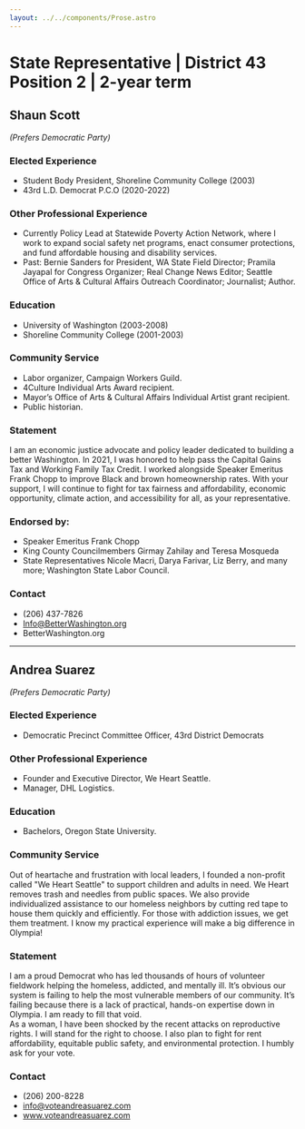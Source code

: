 ```yaml
---
layout: ../../components/Prose.astro
---
```


# State Representative | District 43 Position 2 | 2-year term

## Shaun Scott  
*(Prefers Democratic Party)*  

### Elected Experience  
- Student Body President, Shoreline Community College (2003)  
- 43rd L.D. Democrat P.C.O (2020-2022)  

### Other Professional Experience  
- Currently Policy Lead at Statewide Poverty Action Network, where I work to expand social safety net programs, enact consumer protections, and fund affordable housing and disability services.  
- Past: Bernie Sanders for President, WA State Field Director; Pramila Jayapal for Congress Organizer; Real Change News Editor; Seattle Office of Arts & Cultural Affairs Outreach Coordinator; Journalist; Author.  

### Education  
- University of Washington (2003-2008)  
- Shoreline Community College (2001-2003)  

### Community Service  
- Labor organizer, Campaign Workers Guild.  
- 4Culture Individual Arts Award recipient.  
- Mayor’s Office of Arts & Cultural Affairs Individual Artist grant recipient.  
- Public historian.  

### Statement  
I am an economic justice advocate and policy leader dedicated to building a better Washington. In 2021, I was honored to help pass the Capital Gains Tax and Working Family Tax Credit. I worked alongside Speaker Emeritus Frank Chopp to improve Black and brown homeownership rates. With your support, I will continue to fight for tax fairness and affordability, economic opportunity, climate action, and accessibility for all, as your representative.  

### Endorsed by:  
- Speaker Emeritus Frank Chopp  
- King County Councilmembers Girmay Zahilay and Teresa Mosqueda  
- State Representatives Nicole Macri, Darya Farivar, Liz Berry, and many more; Washington State Labor Council.  

### Contact  
- (206) 437-7826  
- Info@BetterWashington.org  
- BetterWashington.org  

---  

## Andrea Suarez  
*(Prefers Democratic Party)*  

### Elected Experience  
- Democratic Precinct Committee Officer, 43rd District Democrats  

### Other Professional Experience  
- Founder and Executive Director, We Heart Seattle.  
- Manager, DHL Logistics.  

### Education  
- Bachelors, Oregon State University.  

### Community Service  
Out of heartache and frustration with local leaders, I founded a non-profit called "We Heart Seattle" to support children and adults in need. We Heart removes trash and needles from public spaces. We also provide individualized assistance to our homeless neighbors by cutting red tape to house them quickly and efficiently. For those with addiction issues, we get them treatment. I know my practical experience will make a big difference in Olympia!  

### Statement  
I am a proud Democrat who has led thousands of hours of volunteer fieldwork helping the homeless, addicted, and mentally ill. It’s obvious our system is failing to help the most vulnerable members of our community. It’s failing because there is a lack of practical, hands-on expertise down in Olympia. I am ready to fill that void.  
As a woman, I have been shocked by the recent attacks on reproductive rights. I will stand for the right to choose. I also plan to fight for rent affordability, equitable public safety, and environmental protection. I humbly ask for your vote.  

### Contact  
- (206) 200-8228  
- info@voteandreasuarez.com  
- www.voteandreasuarez.com  


